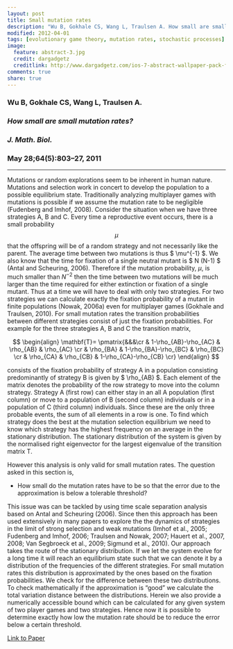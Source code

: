 ```yaml
---
layout: post
title: Small mutation rates
description: "Wu B, Gokhale CS, Wang L, Traulsen A. How small are small mutation rates? J. Math. Biol. 2011 May 28;64(5):803–27."
modified: 2012-04-01
tags: [evolutionary game theory, mutation rates, stochastic processes]
image:
  feature: abstract-3.jpg
  credit: dargadgetz
  creditlink: http://www.dargadgetz.com/ios-7-abstract-wallpaper-pack-for-iphone-5-and-ipod-touch-retina/
comments: true
share: true
---
```


### Wu B, Gokhale CS, Wang L, Traulsen A.  

### *How small are small mutation rates?*  


### *J. Math. Biol.*  

### May 28;64(5):803–27, 2011

***

<!---
> If A is greater than B then A is much greater than B
-- Lord Robert May
-->

Mutations or random explorations seem to be inherent in human nature. Mutations and selection work in concert to develop the population to a possible equilibrium state.
Traditionally analyzing multiplayer games with mutations is possible if we assume the mutation rate to be negligible (Fudenberg and Imhof, 2008). Consider the situation when we have three strategies A, B and C.
Every time a reproductive event occurs, there is a small probability $$ \mu $$ that the offspring will be of a random strategy and not necessarily like the parent.
The average time between two mutations is thus $ \mu^{-1} $.
We also know that the time for fixation of a single neutral mutant is $ N (N-1) $ (Antal and Scheuring, 2006).
Therefore if the mutation probability, $\mu$, is much smaller than $N^{-2}$ then the time between two mutations will be much larger than the time required for either extinction or fixation of a single mutant.
Thus at a time we will have to deal with only two strategies.
For two strategies we can calculate exactly the fixation probability of a mutant in finite populations (Nowak, 2006a) even for multiplayer games (Gokhale and Traulsen, 2010).
For small mutation rates the transition probabilities between different strategies consist of just the fixation probabilities. For example for the three strategies A, B and C the transition matrix,

$$
\begin{align}
\mathbf{T}=
\pmatrix{&&&\cr
& 1-\rho_{AB}-\rho_{AC} & \rho_{AB} & \rho_{AC} \cr
& \rho_{BA} & 1-\rho_{BA}-\rho_{BC} & \rho_{BC} \cr
& \rho_{CA} & \rho_{CB} & 1-\rho_{CA}-\rho_{CB} \cr}
\end{align}
$$

consists of the fixation probability of strategy A in a population consisting predominantly of strategy B is given by $ \rho_{AB} $.
Each element of the matrix denotes the probability of the row strategy to move into the column strategy.
Strategy A (first row) can either stay in an all A population (first column) or move to a population of B (second column) individuals or in a population of C (third column) individuals.
Since these are the only three probable events, the sum of all elements in a row is one.
To find which strategy does the best at the mutation selection equilibrium we need to know which strategy has the highest frequency on an average in the stationary distribution.
The stationary distribution of the system is given by the normalised right eigenvector for the largest eigenvalue of the transition matrix T.

However this analysis is only valid for small mutation rates.
The question asked in this section is,
- How small do the mutation rates have to be so that the error due to the approximation is below a tolerable threshold?This issue was can be tackled by using time scale separation analysis based on Antal and Scheuring (2006).
Since then this approach has been used extensively in many papers to explore the the dynamics of strategies in the limit of strong selection and weak mutations (Imhof et al., 2005; Fudenberg and Imhof, 2006; Traulsen and Nowak, 2007; Hauert et al., 2007, 2008; Van Segbroeck et al., 2009; Sigmund et al., 2010).
Our approach takes the route of the stationary distribution.
If we let the system evolve for a long time it will reach an equilibrium state such that we can denote it by a distribution of the frequencies of the different strategies.
For small mutation rates this distribution is approximated by the ones based on the fixation probabilities. We check for the difference between these two distributions.
To check mathematically if the approximation is “good” we calculate the total variation distance between the distributions.Herein we also provide a numerically accessible bound which can be calculated for any given system of two player games and two strategies. Hence now it is possible to determine exactly how low the mutation rate should be to reduce the error below a certain threshold.

<div markdown="0"><a href="http://link.springer.com/article/10.1007%2Fs00285-011-0430-8" class="btn btn-success">Link to Paper</a></div>

<!---
<div markdown="0"><a href=" " class="btn btn-info">Download PDF</a></div>
-->
